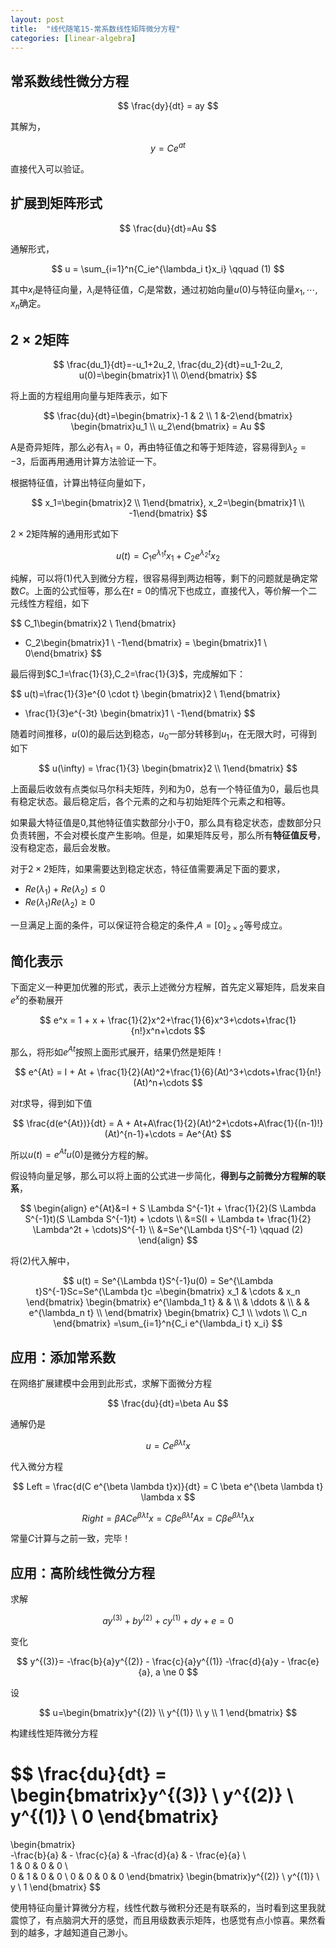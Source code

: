 ```yaml
---
layout: post
title:  "线代随笔15-常系数线性矩阵微分方程"
categories: [linear-algebra]
---
```



## 常系数线性微分方程

$$
  \frac{dy}{dt} = ay
$$


其解为，

$$
  y = Ce^{at}
$$

直接代入可以验证。

## 扩展到矩阵形式

$$
  \frac{du}{dt}=Au
$$

通解形式，

$$
  u = \sum_{i=1}^n{C_ie^{\lambda_i t}x_i} \qquad (1)
$$

其中$x_i$是特征向量，$\lambda_i$是特征值，$C_i$是常数，通过初始向量$u(0)$与特征向量$x_1,\cdots,x_n$确定。

## $2 \times 2$矩阵

$$
  \frac{du_1}{dt}=-u_1+2u_2,
  \frac{du_2}{dt}=u_1-2u_2,
  u(0)=\begin{bmatrix}1 \\ 0\end{bmatrix}
$$

将上面的方程组用向量与矩阵表示，如下

$$
  \frac{du}{dt}=\begin{bmatrix}-1 & 2 \\ 1 &-2\end{bmatrix}
  \begin{bmatrix}u_1 \\ u_2\end{bmatrix} = Au
$$

A是奇异矩阵，那么必有$\lambda_1 = 0$，再由特征值之和等于矩阵迹，容易得到$\lambda_2=-3$，后面再用通用计算方法验证一下。

根据特征值，计算出特征向量如下，

$$
  x_1=\begin{bmatrix}2 \\ 1\end{bmatrix},
  x_2=\begin{bmatrix}1 \\ -1\end{bmatrix}
$$

$2\times 2$矩阵解的通用形式如下

$$
  u(t)=C_1e^{\lambda_1t}x_1 + C_2e^{\lambda_2t}x_2 
$$

纯解，可以将(1)代入到微分方程，很容易得到两边相等，剩下的问题就是确定常数$C$。上面的公式恒等，那么在$t=0$的情况下也成立，直接代入，等价解一个二元线性方程组，如下

$$
  C_1\begin{bmatrix}2 \\ 1\end{bmatrix} 
  + C_2\begin{bmatrix}1 \\ -1\end{bmatrix}
  = \begin{bmatrix}1 \\ 0\end{bmatrix}
$$

最后得到$C_1=\frac{1}{3},C_2=\frac{1}{3}$，完成解如下：

$$
  u(t)=\frac{1}{3}e^{0 \cdot t} \begin{bmatrix}2 \\ 1\end{bmatrix}
  + \frac{1}{3}e^{-3t} \begin{bmatrix}1 \\ -1\end{bmatrix}
$$

随着时间推移，$u(0)$的最后达到稳态，$u_0$一部分转移到$u_1$，在无限大时，可得到如下

$$
  u(\infty) = \frac{1}{3} \begin{bmatrix}2 \\ 1\end{bmatrix}
$$

上面最后收敛有点类似马尔科夫矩阵，列和为0，总有一个特征值为0，最后也具有稳定状态。最后稳定后，各个元素的之和与初始矩阵个元素之和相等。

如果最大特征值是0,其他特征值实数部分小于0，那么具有稳定状态，虚数部分只负责转圈，不会对模长度产生影响。但是，如果矩阵反号，那么所有**特征值反号**，没有稳定态，最后会发散。

对于$2 \times 2$矩阵，如果需要达到稳定状态，特征值需要满足下面的要求，

* $Re(\lambda_1)+Re(\lambda_2) \le 0$ 
* $Re(\lambda_1) Re(\lambda_2) \ge 0$

一旦满足上面的条件，可以保证符合稳定的条件,$A=[0]_{2\times 2}$等号成立。

## 简化表示

下面定义一种更加优雅的形式，表示上述微分方程解，首先定义幂矩阵，启发来自$e^x$的泰勒展开

$$
  e^x = 1 + x + \frac{1}{2}x^2+\frac{1}{6}x^3+\cdots+\frac{1}{n!}x^n+\cdots
$$

那么，将形如$e^{At}$按照上面形式展开，结果仍然是矩阵！

$$
  e^{At} = I + At + \frac{1}{2}(At)^2+\frac{1}{6}(At)^3+\cdots+\frac{1}{n!}(At)^n+\cdots
$$

对$t$求导，得到如下值

$$
  \frac{d(e^{At})}{dt} = A + At+A\frac{1}{2}(At)^2+\cdots+A\frac{1}{(n-1)!}(At)^{n-1}+\cdots = Ae^{At}
$$

所以$u(t) = e^{At}u(0)$是微分方程的解。

假设特向量足够，那么可以将上面的公式进一步简化，**得到与之前微分方程解的联系**，

$$
\begin{align}
  e^{At}&=I + S \Lambda S^{-1}t + \frac{1}{2}(S \Lambda S^{-1}t)(S \Lambda S^{-1}t) + \cdots \\
        &=S(I + \Lambda t+ \frac{1}{2} \Lambda^2t + \cdots)S^{-1} \\
        &=Se^{\Lambda t}S^{-1} \qquad (2)
\end{align}
$$

将(2)代入解中，

$$
  u(t) = Se^{\Lambda t}S^{-1}u(0) = Se^{\Lambda t}S^{-1}Sc=Se^{\Lambda t}c 
  =\begin{bmatrix} x_1 & \cdots & x_n \end{bmatrix} 
  \begin{bmatrix} 
    e^{\lambda_1 t} &   &   \\
    & \ddots & \\
    & & e^{\lambda_n t} \\
  \end{bmatrix} 
  \begin{bmatrix} C_1 \\ \vdots \\ C_n \end{bmatrix} 
  =\sum_{i=1}^n{C_i e^{\lambda_i t} x_i}
$$

## 应用：添加常系数

在网络扩展建模中会用到此形式，求解下面微分方程

$$
  \frac{du}{dt}=\beta Au
$$

通解仍是

$$
  u = C e^{\beta \lambda t}x
$$

代入微分方程

$$
  Left = \frac{d(C e^{\beta \lambda t}x)}{dt} = C \beta e^{\beta \lambda t} \lambda x
$$

$$
  Right =\beta A C e^{\beta \lambda t}x = C \beta e^{\beta \lambda t} Ax =C \beta  e^{\beta \lambda t} \lambda x
$$


常量$C$计算与之前一致，完毕！

## 应用：高阶线性微分方程

求解

$$
  ay^{(3)}+by^{(2)}+cy^{(1)}+dy + e = 0
$$

变化

$$
  y^{(3)}= -\frac{b}{a}y^{(2)} - \frac{c}{a}y^{(1)} -\frac{d}{a}y - \frac{e}{a}, a \ne 0
$$

设

$$
  u=\begin{bmatrix}y^{(2)} \\ y^{(1)} \\  y \\ 1 \end{bmatrix}
$$


构建线性矩阵微分方程


$$
  \frac{du}{dt} 
  = \begin{bmatrix}y^{(3)} \\ y^{(2)} \\  y^{(1)} \\ 0 \end{bmatrix}
  =
  \begin{bmatrix}  
   -\frac{b}{a} & - \frac{c}{a} & -\frac{d}{a} & - \frac{e}{a} \\  
  1 & 0 & 0 & 0 \\  
  0 & 1 & 0 & 0 \\ 
  0 & 0 & 0 & 0 \end{bmatrix}
  \begin{bmatrix}y^{(2)} \\ y^{(1)} \\  y \\ 1 \end{bmatrix}
$$

使用特征向量计算微分方程，线性代数与微积分还是有联系的，当时看到这里我就震惊了，有点脑洞大开的感觉，而且用级数表示矩阵，也感觉有点小惊喜。果然看到的越多，才越知道自己渺小。
